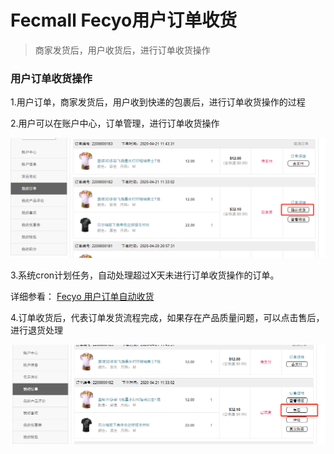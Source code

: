 Fecmall Fecyo用户订单收货
=========


> 商家发货后，用户收货后，进行订单收货操作


### 用户订单收货操作


1.用户订单，商家发货后，用户收到快递的包裹后，进行订单收货操作的过程


2.用户可以在账户中心，订单管理，进行订单收货操作


![](images/q8.png)


3.系统cron计划任务，自动处理超过X天未进行订单收货操作的订单。

详细参看： [Fecyo 用户订单自动收货](fecmall-fecyo-customer-order-auto-received.md)


4.订单收货后，代表订单发货流程完成，如果存在产品质量问题，可以点击售后，进行退货处理


![](images/q9.png)











